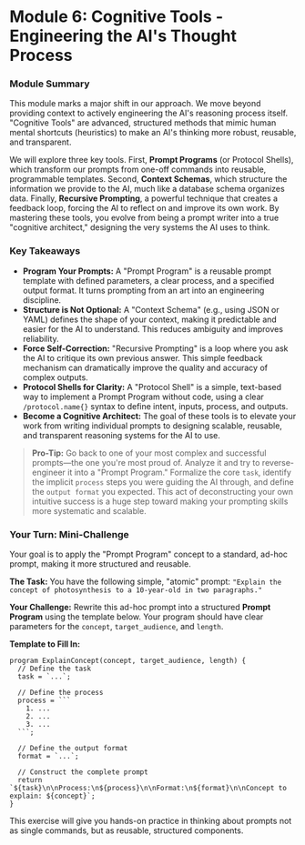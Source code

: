# Module 6: Cognitive Tools - Engineering the AI's Thought Process

### Module Summary

This module marks a major shift in our approach. We move beyond providing context to actively engineering the AI's reasoning process itself. "Cognitive Tools" are advanced, structured methods that mimic human mental shortcuts (heuristics) to make an AI's thinking more robust, reusable, and transparent.

We will explore three key tools. First, **Prompt Programs** (or Protocol Shells), which transform our prompts from one-off commands into reusable, programmable templates. Second, **Context Schemas**, which structure the information we provide to the AI, much like a database schema organizes data. Finally, **Recursive Prompting**, a powerful technique that creates a feedback loop, forcing the AI to reflect on and improve its own work. By mastering these tools, you evolve from being a prompt writer into a true "cognitive architect," designing the very systems the AI uses to think.

### Key Takeaways

*   **Program Your Prompts:** A "Prompt Program" is a reusable prompt template with defined parameters, a clear process, and a specified output format. It turns prompting from an art into an engineering discipline.
*   **Structure is Not Optional:** A "Context Schema" (e.g., using JSON or YAML) defines the shape of your context, making it predictable and easier for the AI to understand. This reduces ambiguity and improves reliability.
*   **Force Self-Correction:** "Recursive Prompting" is a loop where you ask the AI to critique its own previous answer. This simple feedback mechanism can dramatically improve the quality and accuracy of complex outputs.
*   **Protocol Shells for Clarity:** A "Protocol Shell" is a simple, text-based way to implement a Prompt Program without code, using a clear `/protocol.name{}` syntax to define intent, inputs, process, and outputs.
*   **Become a Cognitive Architect:** The goal of these tools is to elevate your work from writing individual prompts to designing scalable, reusable, and transparent reasoning systems for the AI to use.

> **Pro-Tip:** Go back to one of your most complex and successful prompts—the one you're most proud of. Analyze it and try to reverse-engineer it into a "Prompt Program." Formalize the core `task`, identify the implicit `process` steps you were guiding the AI through, and define the `output format` you expected. This act of deconstructing your own intuitive success is a huge step toward making your prompting skills more systematic and scalable.

### Your Turn: Mini-Challenge

Your goal is to apply the "Prompt Program" concept to a standard, ad-hoc prompt, making it more structured and reusable.

**The Task:**
You have the following simple, "atomic" prompt:
`"Explain the concept of photosynthesis to a 10-year-old in two paragraphs."`

**Your Challenge:**
Rewrite this ad-hoc prompt into a structured **Prompt Program** using the template below. Your program should have clear parameters for the `concept`, `target_audience`, and `length`.

**Template to Fill In:**
```
program ExplainConcept(concept, target_audience, length) {
  // Define the task
  task = `...`;

  // Define the process
  process = ```
    1. ...
    2. ...
    3. ...
  ```;

  // Define the output format
  format = `...`;

  // Construct the complete prompt
  return `${task}\n\nProcess:\n${process}\n\nFormat:\n${format}\n\nConcept to explain: ${concept}`;
}
```
This exercise will give you hands-on practice in thinking about prompts not as single commands, but as reusable, structured components.
